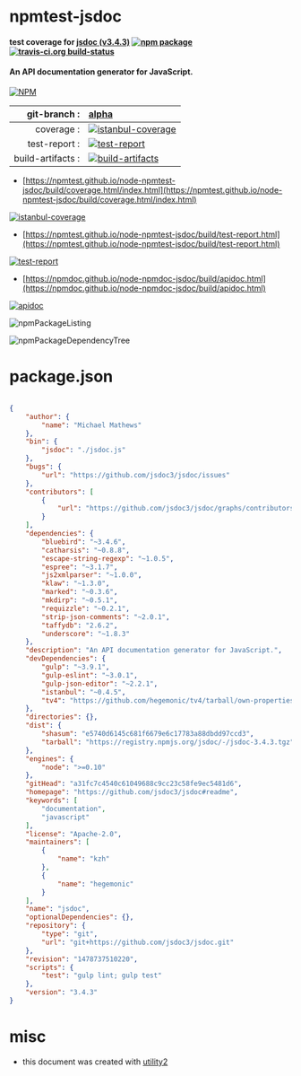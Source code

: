 # npmtest-jsdoc

#### test coverage for  [jsdoc (v3.4.3)](https://github.com/jsdoc3/jsdoc#readme)  [![npm package](https://img.shields.io/npm/v/npmtest-jsdoc.svg?style=flat-square)](https://www.npmjs.org/package/npmtest-jsdoc) [![travis-ci.org build-status](https://api.travis-ci.org/npmtest/node-npmtest-jsdoc.svg)](https://travis-ci.org/npmtest/node-npmtest-jsdoc)

#### An API documentation generator for JavaScript.

[![NPM](https://nodei.co/npm/jsdoc.png?downloads=true&downloadRank=true&stars=true)](https://www.npmjs.com/package/jsdoc)

| git-branch : | [alpha](https://github.com/npmtest/node-npmtest-jsdoc/tree/alpha)|
|--:|:--|
| coverage : | [![istanbul-coverage](https://npmtest.github.io/node-npmtest-jsdoc/build/coverage.badge.svg)](https://npmtest.github.io/node-npmtest-jsdoc/build/coverage.html/index.html)|
| test-report : | [![test-report](https://npmtest.github.io/node-npmtest-jsdoc/build/test-report.badge.svg)](https://npmtest.github.io/node-npmtest-jsdoc/build/test-report.html)|
| build-artifacts : | [![build-artifacts](https://npmtest.github.io/node-npmtest-jsdoc/glyphicons_144_folder_open.png)](https://github.com/npmtest/node-npmtest-jsdoc/tree/gh-pages/build)|

- [https://npmtest.github.io/node-npmtest-jsdoc/build/coverage.html/index.html](https://npmtest.github.io/node-npmtest-jsdoc/build/coverage.html/index.html)

[![istanbul-coverage](https://npmtest.github.io/node-npmtest-jsdoc/build/screenCapture.buildCi.browser.%252Ftmp%252Fbuild%252Fcoverage.lib.html.png)](https://npmtest.github.io/node-npmtest-jsdoc/build/coverage.html/index.html)

- [https://npmtest.github.io/node-npmtest-jsdoc/build/test-report.html](https://npmtest.github.io/node-npmtest-jsdoc/build/test-report.html)

[![test-report](https://npmtest.github.io/node-npmtest-jsdoc/build/screenCapture.buildCi.browser.%252Ftmp%252Fbuild%252Ftest-report.html.png)](https://npmtest.github.io/node-npmtest-jsdoc/build/test-report.html)

- [https://npmdoc.github.io/node-npmdoc-jsdoc/build/apidoc.html](https://npmdoc.github.io/node-npmdoc-jsdoc/build/apidoc.html)

[![apidoc](https://npmdoc.github.io/node-npmdoc-jsdoc/build/screenCapture.buildCi.browser.%252Ftmp%252Fbuild%252Fapidoc.html.png)](https://npmdoc.github.io/node-npmdoc-jsdoc/build/apidoc.html)

![npmPackageListing](https://npmtest.github.io/node-npmtest-jsdoc/build/screenCapture.npmPackageListing.svg)

![npmPackageDependencyTree](https://npmtest.github.io/node-npmtest-jsdoc/build/screenCapture.npmPackageDependencyTree.svg)



# package.json

```json

{
    "author": {
        "name": "Michael Mathews"
    },
    "bin": {
        "jsdoc": "./jsdoc.js"
    },
    "bugs": {
        "url": "https://github.com/jsdoc3/jsdoc/issues"
    },
    "contributors": [
        {
            "url": "https://github.com/jsdoc3/jsdoc/graphs/contributors"
        }
    ],
    "dependencies": {
        "bluebird": "~3.4.6",
        "catharsis": "~0.8.8",
        "escape-string-regexp": "~1.0.5",
        "espree": "~3.1.7",
        "js2xmlparser": "~1.0.0",
        "klaw": "~1.3.0",
        "marked": "~0.3.6",
        "mkdirp": "~0.5.1",
        "requizzle": "~0.2.1",
        "strip-json-comments": "~2.0.1",
        "taffydb": "2.6.2",
        "underscore": "~1.8.3"
    },
    "description": "An API documentation generator for JavaScript.",
    "devDependencies": {
        "gulp": "~3.9.1",
        "gulp-eslint": "~3.0.1",
        "gulp-json-editor": "~2.2.1",
        "istanbul": "~0.4.5",
        "tv4": "https://github.com/hegemonic/tv4/tarball/own-properties"
    },
    "directories": {},
    "dist": {
        "shasum": "e5740d6145c681f6679e6c17783a88dbdd97ccd3",
        "tarball": "https://registry.npmjs.org/jsdoc/-/jsdoc-3.4.3.tgz"
    },
    "engines": {
        "node": ">=0.10"
    },
    "gitHead": "a31fc7c4540c61049688c9cc23c58fe9ec5481d6",
    "homepage": "https://github.com/jsdoc3/jsdoc#readme",
    "keywords": [
        "documentation",
        "javascript"
    ],
    "license": "Apache-2.0",
    "maintainers": [
        {
            "name": "kzh"
        },
        {
            "name": "hegemonic"
        }
    ],
    "name": "jsdoc",
    "optionalDependencies": {},
    "repository": {
        "type": "git",
        "url": "git+https://github.com/jsdoc3/jsdoc.git"
    },
    "revision": "1478737510220",
    "scripts": {
        "test": "gulp lint; gulp test"
    },
    "version": "3.4.3"
}
```



# misc
- this document was created with [utility2](https://github.com/kaizhu256/node-utility2)

